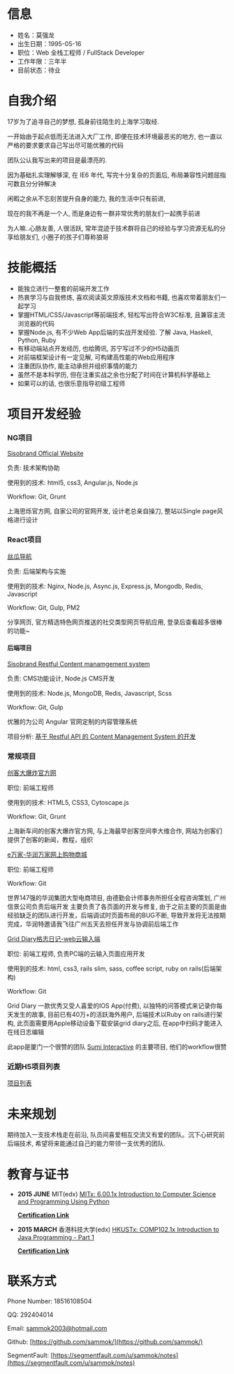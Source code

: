 # 信息
- 姓名：莫强龙
- 出生日期：1995-05-16
- 职位：Web 全栈工程师 / FullStack Developer
- 工作年限：三年半
- 目前状态：待业

# 自我介绍
17岁为了追寻自己的梦想, 孤身前往陌生的上海学习取经. 

一开始由于起点低而无法进入大厂工作, 即便在技术环境最恶劣的地方, 也一直以严格的要求要求自己写出尽可能优雅的代码

团队公认我写出来的项目是最漂亮的. 

因为基础扎实理解够深, 在 IE6 年代, 写完十分复杂的页面后, 布局兼容性问题屈指可数且分分钟解决

闲暇之余从不忘刻苦提升自身的能力, 我的生活中只有前进, 

现在的我不再是一个人, 而是身边有一群非常优秀的朋友们一起携手前进

为人嘛..心肠友善, 人很活跃, 常年混迹于技术群将自己的经验与学习资源无私的分享给朋友们, 小圈子的孩子们尊称狼哥

# 技能概括
- 能独立进行一整套的前端开发工作
- 热衷学习与自我修炼, 喜欢阅读英文原版技术文档和书籍, 也喜欢带着朋友们一起学习
- 掌握HTML/CSS/Javascript等前端技术, 轻松写出符合W3C标准, 且兼容主流浏览器的代码
- 掌握Node.js, 有不少Web App后端的实战开发经验. 了解 Java, Haskell, Python, Ruby
- 有移动端站点开发经历, 也给腾讯, 苏宁写过不少的H5动画页
- 对前端框架设计有一定见解, 可构建高性能的Web应用程序
- 注重团队协作, 能主动承担并组织事情的能力
- 虽然不是本科学历, 但在注重实战之余也分配了时间在计算机科学基础上
- 如果可以的话, 也很乐意指导初级工程师

# 项目开发经验
### NG项目
[Sisobrand Official Website](http://www.sisobrand.com)

负责: 技术架构协助

使用到的技术: html5, css3, Angular.js, Node.js

Workflow: Git, Grunt

上海思烁官方网, 自家公司的官网开发, 设计老总亲自操刀, 整站以Single page风格进行设计

### React项目
[丝瓜导航](http://1e.sg/)

负责: 后端架构与实施

使用到的技术: Nginx, Node.js, Async.js, Express.js, Mongodb, Redis, Javascript

Workflow: Git, Gulp, PM2

分享网页, 官方精选特色网页推送的社交类型网页导航应用, 登录后查看超多很棒的功能~

#### 后端项目
[Sisobrand Restful Content manamgement system](https://github.com/SisoInteractive/siso_server)

负责: CMS功能设计, Node.js CMS开发

使用到的技术: Node.js, MongoDB, Redis, Javascript, Scss

Workflow: Git, Gulp

优雅的为公司 Angular 官网定制的内容管理系统

项目分析: [基于 Restful API 的 Content Management System 的开发](http://www.jianshu.com/p/0af992c65021 )

### 常规项目
[创客大爆炸官方网](http://www.makercollider.com/)

职位: 前端工程师

使用到的技术: HTML5, CSS3, Cytoscape.js

Workflow: Git, Grunt

上海新车间的创客大爆炸官方网, 与上海最早创客空间李大维合作, 网站为创客们提供了创客的新闻，教程，组织

[e万家-华润万家网上购物商城](http://www.ewj.com/)

职位: 前端工程师

Workflow: Git

世界147强的华润集团大型电商项目, 由德勤会计师事务所担任全程咨询策划, 广州信景公司负责后端开发 主要负责了各页面的开发与修复, 由于之前主要的页面是由经验缺乏的团队进行开发，后端调试时页面布局的BUG不断, 导致开发将无法按期完成，华润特邀请我飞往广州五天去担任开发与协调前后端工作

[Grid Diary格志日记-web云输入端](http://type.griddiaryapp.com/)

职位: 前端工程师, 负责PC端的云输入页面应用开发

使用到的技术: html, css3, rails slim, sass, coffee script, ruby on rails(后端架构)

Workflow: Git

Grid Diary 一款优秀又受人喜爱的IOS App(付费), 以独特的问答模式来记录你每天发生的故事, 目前已有40万+的活跃海外用户, 后端技术以Ruby on rails进行架构, 此页面需要用Apple移动设备下载安装grid diary之后, 在app中扫码才能进入在线日志编辑

此app是厦门一个很赞的团队 [Sumi Interactive](https://github.com/Sumi-Interactive) 的主要项目, 他们的workflow很赞


### 近期H5项目列表
[项目列表](https://github.com/sammok/resume/blob/master/Project%20List%20Online.md)


# 未来规划
期待加入一支技术栈走在前沿, 队员间喜爱相互交流又有爱的团队。沉下心研究前后端技术, 希望将来能通过自己的能力带领一支优秀的团队.

# 教育与证书
- **2015 JUNE** MIT(edx) [MITx: 6.00.1x Introduction to Computer Science and Programming Using Python](https://courses.edx.org/courses/course-v1:MITx+6.00.1x_6+2T2015/info)

	**[Certification Link](./images/Sam_MIT_Certiffication.png)**

- **2015 MARCH** 香港科技大学(edx) [HKUSTx: COMP102.1x Introduction to Java Programming - Part 1](https://courses.edx.org/courses/course-v1:HKUSTx+COMP102.1x+2T2015/info)

	**[Certification Link](./images/Sam_HK_Certification.png)**


# 联系方式
Phone Number: 18516108504

QQ: 292404014
  
Email: sammok2003@hotmail.com

Github: [https://github.com/sammok/](https://github.com/sammok/)

SegmentFault: [https://segmentfault.com/u/sammok/notes](https://segmentfault.com/u/sammok/notes)
